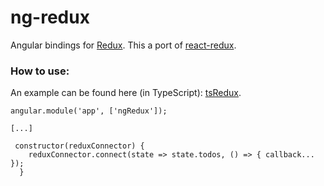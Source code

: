 # ng-redux
Angular bindings for [Redux](https://github.com/gaearon/redux).
This a port of [react-redux](https://github.com/gaearon/react-redux).

### How to use:
An example can be found here (in TypeScript): [tsRedux](https://github.com/wbuchwalter/tsRedux/blob/master/src/components/regionLister.ts).

```
angular.module('app', ['ngRedux']);

[...]

 constructor(reduxConnector) {
    reduxConnector.connect(state => state.todos, () => { callback... });
  }
```

